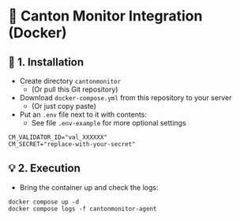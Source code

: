 # 🧩 Canton Monitor Integration (Docker)

## 📄 1. Installation

* Create directory `cantonmonitor` 
	* (Or pull this Git repository)
* Download `docker-compose.yml` from this repository to your server
	* (Or just copy paste)
* Put an `.env` file next to it with contents:
	* See file `.env-example` for more optional settings

```
CM_VALIDATOR_ID="val_XXXXXX"
CM_SECRET="replace-with-your-secret"
```

## 💡 2. Execution

* Bring the container up and check the logs:

```
docker compose up -d
docker compose logs -f cantonmonitor-agent
```
